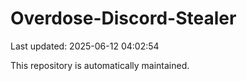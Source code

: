 # Overdose-Discord-Stealer

Last updated: 2025-06-12 04:02:54

This repository is automatically maintained.
